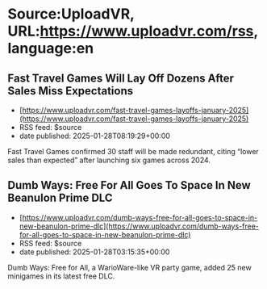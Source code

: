 # Source:UploadVR, URL:https://www.uploadvr.com/rss, language:en

## Fast Travel Games Will Lay Off Dozens After Sales Miss Expectations
 - [https://www.uploadvr.com/fast-travel-games-layoffs-january-2025](https://www.uploadvr.com/fast-travel-games-layoffs-january-2025)
 - RSS feed: $source
 - date published: 2025-01-28T08:19:29+00:00

Fast Travel Games confirmed 30 staff will be made redundant, citing “lower sales than expected” after launching six games across 2024.

## Dumb Ways: Free For All Goes To Space In New Beanulon Prime DLC
 - [https://www.uploadvr.com/dumb-ways-free-for-all-goes-to-space-in-new-beanulon-prime-dlc](https://www.uploadvr.com/dumb-ways-free-for-all-goes-to-space-in-new-beanulon-prime-dlc)
 - RSS feed: $source
 - date published: 2025-01-28T03:15:35+00:00

Dumb Ways: Free for All, a WarioWare-like VR party game, added 25 new minigames in its latest free DLC.

